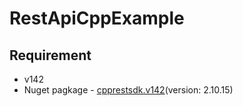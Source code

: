# RestApiCppExample

## Requirement
- v142
- Nuget pagkage - [cpprestsdk.v142](https://www.nuget.org/packages/cpprestsdk.v142/2.10.15)(version: 2.10.15)